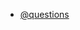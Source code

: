 - [@questions](https://practice.geeksforgeeks.org/contest/job-a-thon-10-hiring-challenge/problems/#)
